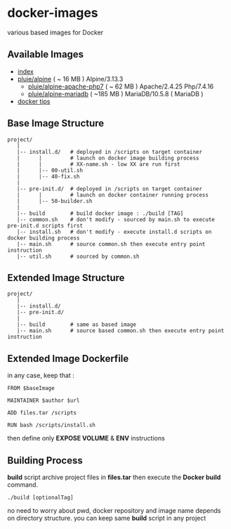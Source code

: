 # docker-images

various based images for Docker

## Available Images

- [index][1]
- [pluie/alpine][2]                       ( ~  16 MB ) Alpine/3.13.3
    - [pluie/alpine-apache-php7][8]       ( ~ 62 MB ) Apache/2.4.25 Php/7.4.16
    - [pluie/alpine-mariadb][4]           ( ~185 MB ) MariaDB/10.5.8 ( MariaDB )
- [docker tips][5]

## Base Image Structure

```
project/
   |
   |-- install.d/   # deployed in /scripts on target container
   |      |         # launch on docker image building process
   |      |         # XX-name.sh - low XX are run first
   |      |-- 00-util.sh
   |      |-- 40-fix.sh
   |
   |-- pre-init.d/  # deployed in /scripts on target container
   |      |         # launch on docker container running process
   |      |-- 50-builder.sh
   |
   |-- build        # build docker image : ./build [TAG]
   |-- common.sh    # don't modify - sourced by main.sh to execute pre-init.d scripts first
   |-- install.sh   # don't modify - execute install.d scripts on docker building process
   |-- main.sh      # source common.sh then execute entry point instruction
   |-- util.sh      # sourced by common.sh
```

## Extended Image Structure

```
project/
   |
   |-- install.d/
   |-- pre-init.d/
   |
   |-- build        # same as based image
   |-- main.sh      # source based common.sh then execute entry point instruction
```

## Extended Image Dockerfile

in any case, keep that :
```
FROM $baseImage

MAINTAINER $author $url

ADD files.tar /scripts

RUN bash /scripts/install.sh
```

then define only
__EXPOSE VOLUME__ & __ENV__ instructions

## Building Process

__build__ script archive project files in __files.tar__ then execute the __Docker build__ command.
```
./build [optionalTag]
```

no need to worry about pwd, docker repository and image name depends on directory structure.
you can keep same __build__ script in any project

 [1]: https://github.com/pluie-org/docker-images
 [2]: https://github.com/pluie-org/docker-images/tree/master/pluie/alpine
 [3]: https://github.com/pluie-org/docker-images/tree/master/pluie/alpine-apache
 [4]: https://github.com/pluie-org/docker-images/tree/master/pluie/alpine-mysql
 [7]: https://github.com/pluie-org/docker-images/tree/master/pluie/alpine-apache-fpm
 [5]: https://github.com/pluie-org/docker-images/blob/master/DOCKER.md
 [6]: https://github.com/pluie-org/docker-images/tree/master/pluie/alpine-symfony
 [8]: https://github.com/pluie-org/docker-images/tree/master/pluie/alpine-apache-php7
 [9]: https://github.com/pluie-org/docker-images/tree/master/pluie/alpine-symfony-php7
 [10]: https://github.com/pluie-org/docker-images/tree/master/pluie/libecho
 [11]: https://github.com/pluie-org/docker-images/tree/master/pluie/libyaml
 [12]: https://github.com/pluie-org/docker-images/tree/master/pluie/ubuntu
